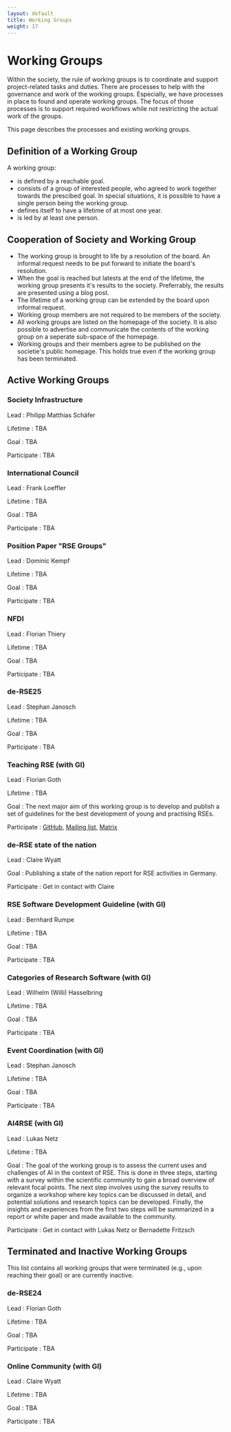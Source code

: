 ```yaml
---
layout: default
title: Working Groups
weight: 17
---        
```


# Working Groups

Within the society, the rule of working groups is to coordinate and support project-related tasks and duties.
There are processes to help with the governance and work of the working groups.
Especially, we have processes in place to found and operate working groups.
The focus of those processes is to support required workflows while not restricting the actual work of the groups.

This page describes the processes and existing working groups.

## Definition of a Working Group

A working group:
- is defined by a reachable goal.
- consists of a group of interested people, who agreed to work together towards the prescibed goal.
  In special situations, it is possible to have a single person being the working group.
- defines itself to have a lifetime of at most one year.
- is led by at least one person.

## Cooperation of Society and Working Group

- The working group is brought to life by a resolution of the board.
  An informal request needs to be put forward to initiate the board's resolution.
- When the goal is reached but latests at the end of the lifetime, the working group presents it's results to the society.
  Preferrably, the results are presented using a blog post.
- The lifetime of a working group can be extended by the board upon informal request.
- Working group members are not required to be members of the society.
- All working groups are listed on the homepage of the society.
  It is also possible to advertise and communicate the contents of the working group on a seperate sub-space of the homepage.
- Working groups and their members agree to be published on the societie's public homepage.
  This holds true even if the working group has been terminated.

## Active Working Groups

### Society Infrastructure

Lead
: Philipp Matthias Schäfer

Lifetime
: TBA

Goal
: TBA

Participate
: TBA

### International Council

Lead
: Frank Loeffler

Lifetime
: TBA

Goal
: TBA

Participate
: TBA

### Position Paper "RSE Groups"

Lead
: Dominic Kempf

Lifetime
: TBA

Goal
: TBA

Participate
: TBA

### NFDI

Lead
: Florian Thiery

Lifetime
: TBA

Goal
: TBA

Participate
: TBA

### de-RSE25

Lead
: Stephan Janosch

Lifetime
: TBA

Goal
: TBA

Participate
: TBA

### Teaching RSE (with GI)

Lead
: Florian Goth

Lifetime
: TBA

Goal
: The next major aim of this working group is to develop and publish a set of guidelines for the best development of young and practising RSEs.

Participate
: [GitHub](https://github.com/the-teachingRSE-project), [Mailing list](https://www.listserv.dfn.de/sympa/info/jmu-teachingrse), [Matrix](https://matrix.to/#/#de-rse.org-AK-trainingRSE:matrix.org)

### de-RSE state of the nation

Lead
: Claire Wyatt

Goal
: Publishing a state of the nation report for RSE activities in Germany.

Participate
: Get in contact with Claire

### RSE Software Development Guideline (with GI)

Lead
: Bernhard Rumpe

Lifetime
: TBA

Goal
: TBA

Participate
: TBA

### Categories of Research Software (with GI)

Lead
: Wilhelm (Willi) Hasselbring

Lifetime
: TBA

Goal
: TBA

Participate
: TBA

### Event Coordination (with GI)

Lead
: Stephan Janosch

Lifetime
: TBA

Goal
: TBA

Participate
: TBA

### AI4RSE (with GI)

Lead
: Lukas Netz

Lifetime
: TBA

Goal
: The goal of the working group is to assess the current uses and challenges of AI in the context of RSE. This is done in three steps, starting with a survey within the scientific community to gain a broad overview of relevant focal points. The next step involves using the survey results to organize a workshop where key topics can be discussed in detail, and potential solutions and research topics can be developed. Finally, the insights and experiences from the first two steps will be summarized in a report or white paper and made available to the community.

Participate
: Get in contact with Lukas Netz or Bernadette Fritzsch

## Terminated and Inactive Working Groups

This list contains all working groups that were terminated (e.g., upon reaching their goal) or are currently inactive.

### de-RSE24

Lead
: Florian Goth

Lifetime
: TBA

Goal
: TBA

Participate
: TBA

### Online Community (with GI)

Lead
: Claire Wyatt

Lifetime
: TBA

Goal
: TBA

Participate
: TBA
